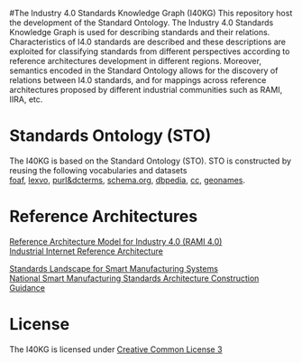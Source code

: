 #The Industry 4.0 Standards Knowledge Graph (I40KG)
This repository host the development of the Standard Ontology. 
The Industry 4.0 Standards Knowledge Graph is used for describing standards and their relations. Characteristics of I4.0 standards are described and these descriptions are exploited for classifying standards from different perspectives according to reference architectures development in different regions. Moreover, semantics encoded in the Standard Ontology allows for the discovery of relations between I4.0 standards, and
for mappings across reference architectures proposed by different industrial communities such as RAMI, IIRA, etc.

# Standards Ontology (STO)
The I40KG is based on the Standard Ontology (STO).
STO is constructed by reusing the following vocabularies and datasets<br/>
<a href="http://xmlns.com/foaf/spec/">foaf</a>, <a href="http://www.lexvo.org/">lexvo</a>, <a href="http://dublincore.org/documents/dcmi-terms/">purl&dcterms</a>, <a href="https://schema.org/docs/about.html">schema.org</a>, <a href="http://dbpedia.org/ontology/">dbpedia</a>, <a href="https://creativecommons.org/ns">cc</a>, <a href="http://www.geonames.org/ontology/documentation.html">geonames</a>.

# Reference Architectures 
<a href="https://www.zvei.org/en/subjects/industry-4-0/the-reference-architectural-model-rami-40-and-the-industrie-40-component/">Reference Architecture Model for Industry 4.0 (RAMI 4.0)</a><br/>
<a href="https://www.iiconsortium.org/IIRA.htm">Industrial Internet Reference Architecture</a><br/>

<a href="https://www.nist.gov/">Standards Landscape for Smart Manufacturing Systems</a><br/>
<a href="https://en.wikipedia.org/wiki/Ministry_of_Industry_and_Information_Technology">National Smart Manufacturing Standards Architecture Construction Guidance</a><br/>

# License
The I40KG is licensed under <a href="https://creativecommons.org/licenses/by/3.0/">Creative Common License 3</a>